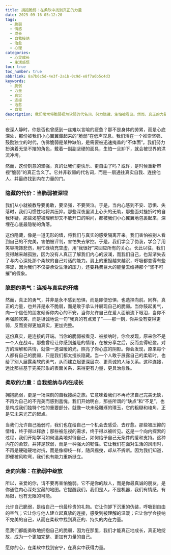 ```yaml
---
title: 拥抱脆弱：在柔软中找到真正的力量
date: 2025-09-16 05:12:20
tags:
  - 脆弱
  - 情感
  - 成长
  - 自我接纳
  - 治愈
  - 心理
categories:
  - 心灵成长
  - 生活感悟
toc: true
toc_number: true
abbrlink: 8a7b6c5d-4e3f-2a1b-0c9d-e8f7a6b5c4d3
keywords:
  - 脆弱
  - 力量
  - 真实
  - 连接
  - 治愈
  - 自我
description: 我们常常将脆弱视为软弱的代名词，努力隐藏，生怕被看见。然而，真正的力量并非来自无懈可击的坚硬，而是源于我们敢于展露心底的柔软。这篇文章将带你走进脆弱的深处，感受它如何成为连接彼此、治愈自我、并最终让我们变得更加完整的温柔力量。
---
```


夜深人静时，你是否也曾感到一丝难以言喻的疲惫？那不是身体的劳累，而是心底深处，那份被我们小心翼翼藏起来的“脆弱”在低声叹息。我们活在一个推崇坚强、鼓励独立的时代，仿佛脆弱是某种缺陷，是需要被迅速掩盖的“不体面”。我们努力扮演着无坚不摧的角色，戴着一副副坚硬的面具，生怕一旦卸下，就会被世界的洪流冲垮。

然而，这份刻意的坚强，真的让我们更快乐、更自由了吗？或许，是时候重新审视“脆弱”的真正含义了。它并非软弱的代名词，而是一扇通往真实自我、连接他人、并最终找到内在力量的门。

### 隐藏的代价：当脆弱被深埋

我们从小就被教导要勇敢，要坚强，不要哭泣。于是，当内心感到不安、恐惧、失落时，我们习惯性地将其压抑。那些深夜里涌上心头的无助，那些面对挫折时的自我怀疑，那些渴望被理解却又不敢开口的瞬间，都被我们小心翼翼地包裹起来，深埋在心底最隐秘的角落。

这份隐藏，像是一道无形的墙，将我们与真实的感受隔离开来。我们害怕被别人看到自己的不完美，害怕被评判，害怕失去掌控。于是，我们学会了伪装，学会了用笑容掩饰悲伤，用忙碌填充空虚，用“我很好”来回应所有的关心。长此以往，我们变得越来越孤独，因为没有人真正了解我们内心的波澜，而我们自己，也渐渐失去了与内心深处那个柔软的自己对话的能力。肩上的重担越来越沉，呼吸都变得有些滞涩，因为我们不仅要承受生活的压力，还要耗费巨大的能量去维持那个“坚不可摧”的假象。

### 脆弱的勇气：连接与真实的开端

然而，真正的勇气，并非是永不感到恐惧，而是即便恐惧，也选择向前。同样，真正的力量，也并非是永不脆弱，而是敢于承认并展现自己的脆弱。当你鼓起勇气，向一个信任的朋友倾诉你内心的不安，当你允许自己在爱人面前流下眼泪，当你不再强颜欢笑，而是坦诚地说一句“我真的有点累了”——那一刻，你并没有变得更弱，反而变得更加真实，更加完整。

这份真实，是连接的开端。当你的脆弱被看见、被接纳时，你会发现，原来你不是一个人在战斗。那些曾经让你感到羞耻的情绪，在被分享之后，反而变得轻盈。对方的理解和共情，就像一道温暖的光，照亮了你心底的阴影。你会发现，原来每个人都有自己的脆弱，只是我们都太擅长隐藏。当一个人敢于展露自己的柔软时，也给了别人展露柔软的勇气，从而建立起更深层次、更真诚的人际关系。这种连接，远比那些基于完美形象的表面关系，来得更有力量，更具治愈性。

### 柔软的力量：自我接纳与内在成长

拥抱脆弱，更是一场深刻的自我接纳之旅。它意味着我们不再苛求自己完美无缺，不再为自己的不完美而感到羞愧。我们开始明白，那些所谓的“缺点”和“不足”，也是构成我们独特个性的重要部分。就像一块未经雕琢的璞玉，它的粗糙和棱角，正是它未来光芒的起点。

当我们允许自己脆弱时，我们也在给自己一个机会去感受、去疗愈。那些被压抑的情绪，终于得以释放；那些被忽视的需求，终于得以被听见。这是一个向内探索的过程，我们开始学习如何温柔地对待自己，如何给予自己无条件的爱和支持。这种内在的柔软，并非是软弱，而是一种强大的韧性。它让我们在面对生活的风雨时，不再是硬碰硬地对抗，而是像柳枝一样，随风摇曳，却从不折断。因为我们知道，即便被风吹弯，我们也有能力重新挺立。

### 走向完整：在脆弱中绽放

所以，亲爱的你，请不要再害怕脆弱。它不是你的敌人，而是你最真诚的朋友，是你通往内心深处宝藏的地图。它提醒我们，我们是人，不是机器，我们有情感，有局限，也有无限的可能。

允许自己脆弱，是给自己一份最珍贵的礼物。它让你卸下沉重的伪装，呼吸到自由的空气；它让你与他人建立起真挚的连接，感受到被理解的温暖；它让你学会接纳不完美的自己，从而在柔软中找到真正的、持久的内在力量。

愿我们都能勇敢地拥抱自己的脆弱，因为在那里，我们才能真正地成长，真正地绽放，成为一个更加完整、更加有力量的自己。

愿你的心，在柔软中找到安宁，在真实中获得力量。